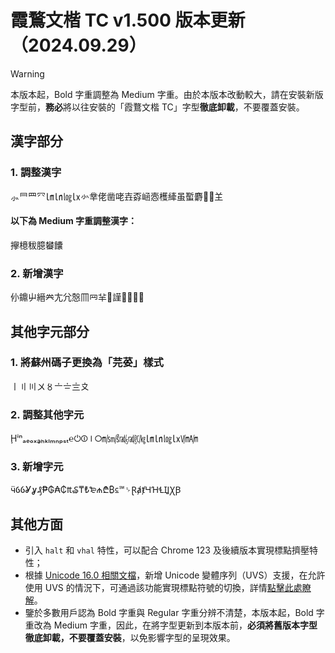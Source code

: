 # 霞鶩文楷 TC v1.500 版本更新（2024.09.29）
> [!WARNING]
> 本版本起，Bold 字重調整為 Medium 字重。由於本版本改動較大，請在安裝新版字型前，**務必**將以往安裝的「霞鶩文楷 TC」字型**徹底卸載**，不要覆蓋安裝。
## 漢字部分
### 1. 調整漢字
⺗⺜⺲⺳㏐㏑㏒㏓㣺丵佬凿咾壵孬崡悫檴縴虽蟴麝𠂒𠚤𦍌
#### 以下為 Medium 字重調整漢字：
㩮檍秡臆蠜饢
### 2. 新增漢字
仦鐤屮縉𠔉𡯁𡯂𢡱𦉫𦉰𦍋𧃽𧫴𬦻𬶌𱇏𲍌
## 其他字元部分
### 1. 將蘇州碼子更換為「芫荽」樣式
〡〢〣〤〥〦〧〨〩
### 2. 調整其他字元
Ḩⁱⁿₐₑₒₓₔₕₖₗₘₙₚₛₜ℮⏻⏼⏽⭘㎧㎨㎮㎯㏆㏐㏑㏒㏓㏞㏟
### 3. 新增字元
ӵỼỽỾỿ₰₱₲₳₵₶₷₸₺₻₼₾₿⃀℠␠ⱤⱥⱦꞍꞪꞭꞮꞲꞳꞴ
## 其他方面
- 引入 `halt` 和 `vhal` 特性，可以配合 Chrome 123 及後續版本實現標點擠壓特性；
- 根據 [Unicode 16.0 相關文檔](https://www.unicode.org/Public/16.0.0/ucd/StandardizedVariants.txt)，新增 Unicode 變體序列（UVS）支援，在允許使用 UVS 的情況下，可通過該功能實現標點符號的切換，詳情[點擊此處瞭解](..\uvs.pdf)。
- 鑒於多數用戶認為 Bold 字重與 Regular 字重分辨不清楚，本版本起，Bold 字重改為 Medium 字重，因此，在將字型更新到本版本前，**必須將舊版本字型徹底卸載，不要覆蓋安裝**，以免影響字型的呈現效果。